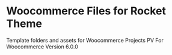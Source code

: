 # Woocommerce Files for Rocket Theme
Template folders and assets for Woocommerce Projects PV
For Woocommerce Version 6.0.0
